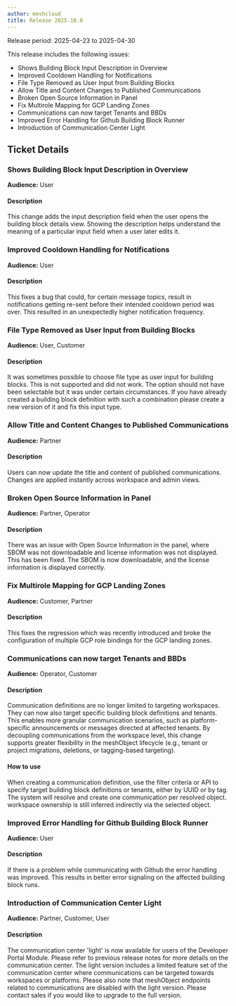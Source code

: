 ```yaml
---
author: meshcloud
title: Release 2025.18.0
---
```


Release period: 2025-04-23 to 2025-04-30

This release includes the following issues:
* Shows Building Block Input Description in Overview
* Improved Cooldown Handling for Notifications
* File Type Removed as User Input from Building Blocks
* Allow Title and Content Changes to Published Communications
* Broken Open Source Information in Panel
* Fix Multirole Mapping for GCP Landing Zones
* Communications can now target Tenants and BBDs
* Improved Error Handling for Github Building Block Runner
* Introduction of Communication Center Light
<!--truncate-->

## Ticket Details
### Shows Building Block Input Description in Overview
**Audience:** User


#### Description
This change adds the input description field when the user opens the building block details
view. Showing the description helps understand the meaning of a particular input field when a
user later edits it.

### Improved Cooldown Handling for Notifications
**Audience:** User


#### Description
This fixes a bug that could, for certain message topics, result in notifications getting re-sent before
their intended cooldown period was over. This resulted in an unexpectedly higher notification frequency.

### File Type Removed as User Input from Building Blocks
**Audience:** User, Customer


#### Description
It was sometimes possible to choose file type as user input for building blocks.
This is not supported and did not work. The option should not have been selectable but it was 
under certain circumstances.
If you have already created a building block definition with such a combination please create 
a new version of it and fix this input type.

### Allow Title and Content Changes to Published Communications
**Audience:** Partner


#### Description
Users can now update the title and content of published communications. 
Changes are applied instantly across workspace and admin views.

### Broken Open Source Information in Panel
**Audience:** Partner, Operator


#### Description
There was an issue with Open Source Information in the panel, where SBOM was not downloadable and license information was not displayed.
This has been fixed. The SBOM is now downloadable, and the license information is displayed correctly.

### Fix Multirole Mapping for GCP Landing Zones
**Audience:** Customer, Partner


#### Description
This fixes the regression which was recently introduced and broke
the configuration of multiple GCP role bindings for the GCP landing zones.

### Communications can now target Tenants and BBDs
**Audience:** Operator, Customer


#### Description
Communication definitions are no longer limited to targeting workspaces. They can now also target specific building block definitions and tenants. This enables more granular communication scenarios, such as platform-specific announcements or messages directed at affected tenants. By decoupling communications from the workspace level, this change supports greater flexibility in the meshObject lifecycle (e.g., tenant or project migrations, deletions, or tagging-based targeting).

#### How to use
When creating a communication definition, use the filter criteria or API to specify target building block definitions or tenants, either by UUID or by tag. The system will resolve and create one communication per resolved object. workspace ownership is still inferred indirectly via the selected object.

### Improved Error Handling for Github Building Block Runner
**Audience:** User


#### Description
If there is a problem while communicating with Github the error handling
was improved. This results in better error signaling on the affected building
block runs.

### Introduction of Communication Center Light
**Audience:** Partner, Customer, User


#### Description
The communication center 'light' is now available for users of the Developer
Portal Module. Please refer to previous release notes for more details on the
communication center. The light version includes a limited feature set of
the communication center where communications can be targeted towards
workspaces or platforms. Please also note that meshObject endpoints related
to communications are disabled with the light version. Please contact sales
if you would like to upgrade to the full version.

